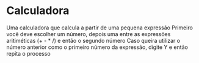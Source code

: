 # Calculadora
Uma calculadora que calcula a partir de uma pequena expressão
Primeiro você deve escolher um número, depois uma entre as expressões aritiméticas (+ - * /) e então o segundo número
Caso queira utilizar o número anterior como o primeiro número da expressão, digite Y e então repita o processo
